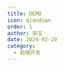 ```yaml
---
title: DEMO
icon: qianduan
order: 1
author: 宋玉
date: 2024-02-20
category:
  - 前端开发
---
```


<Demo></Demo>
